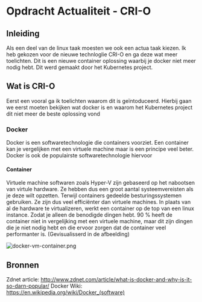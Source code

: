 # Opdracht Actualiteit - CRI-O

## Inleiding

Als een deel van de linux taak moesten we ook een actua taak kiezen. Ik heb gekozen voor de nieuwe technloglie CRI-O en ga deze wat meer toelichten. Dit is een nieuwe container oplossing waarbij je docker niet meer nodig hebt. Dit werd gemaakt door het Kubernetes project.

## Wat is CRI-O

Eerst een vooral ga ik toelichten waarom dit is geïntoduceerd. Hierbij gaan we eerst moeten bekijken wat docker is en waarom het Kubernetes project dit niet meer de beste oplossing vond

### Docker
Docker is een softwaretechnologie die containers voorziet. Een container kan je vergelijken met een virtuele machine maar is een principe veel beter. Docker is ook de populairste softwaretechnologie hiervoor

#### Container 
Virtuele machine softwaren zoals Hyper-V zijn gebaseerd op het nabootsen van virtule hardware. Ze hebben dus een groot aantal systeemvereisten als je deze wilt opzetten. 
Terwijl containers gedeelde besturingssystemen gebruiken. Ze zijn dus veel efficiënter dan virtuele machines. In plaats van al de hardware te virtualizeren, werkt een container op de top van een linux instance. Zodat je alleen de benodigde dingen hebt. 90 % heeft de container niet in vergelijking met een virtuele machine, maar dit zijn dingen die je niet nodig hebt en die ervoor zorgen dat de container veel performanter is. (Gevisualisserd in de afbeelding)

![docker-vm-container.png](.\docker-vm-container.png)




## Bronnen

Zdnet article: <http://www.zdnet.com/article/what-is-docker-and-why-is-it-so-darn-popular/>
Docker Wiki: <https://en.wikipedia.org/wiki/Docker_(software)>